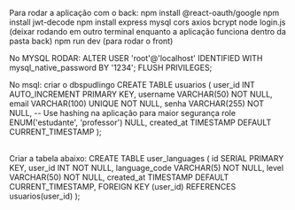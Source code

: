 Para rodar a aplicação com o back: 
npm install @react-oauth/google
npm install jwt-decode
npm install express mysql cors axios bcrypt
node login.js (deixar rodando em outro terminal enquanto a aplicação funciona dentro da pasta back)
npm run dev (para rodar o front)

No MYSQL RODAR:
ALTER USER 'root'@'localhost' IDENTIFIED WITH mysql_native_password BY '1234'; 
FLUSH PRIVILEGES;

No msql: 
criar o dbspudlingo 
CREATE TABLE usuarios (
    user_id INT AUTO_INCREMENT PRIMARY KEY,
    username VARCHAR(50) NOT NULL,
    email VARCHAR(100) UNIQUE NOT NULL,
    senha VARCHAR(255) NOT NULL, -- Use hashing na aplicação para maior segurança
    role ENUM('estudante', 'professor') NULL,
    created_at TIMESTAMP DEFAULT CURRENT_TIMESTAMP
);

<br>
Criar a tabela abaixo:
CREATE TABLE user_languages (
  id SERIAL PRIMARY KEY,
  user_id INT NOT NULL,
  language_code VARCHAR(5) NOT NULL,
  level VARCHAR(50) NOT NULL,
  created_at TIMESTAMP DEFAULT CURRENT_TIMESTAMP,
  FOREIGN KEY (user_id) REFERENCES usuarios(user_id)
);
